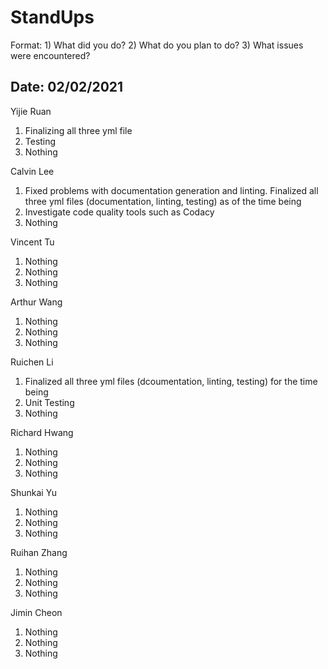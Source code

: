 # StandUps

Format: 1) What did you do? 2) What do you plan to do? 3) What issues were encountered?

## Date: 02/02/2021

Yijie Ruan 
1. Finalizing all three yml file
2. Testing
3. Nothing

Calvin Lee
1. Fixed problems with documentation generation and linting. Finalized all three yml files (documentation, linting, testing) as of the time being
2. Investigate code quality tools such as Codacy
3. Nothing

Vincent Tu
1. Nothing
2. Nothing
3. Nothing

Arthur Wang
1. Nothing
2. Nothing
3. Nothing

Ruichen Li
1. Finalized all three yml files (dcoumentation, linting, testing) for the time being 
2. Unit Testing
3. Nothing

Richard Hwang
1. Nothing
2. Nothing
3. Nothing

Shunkai Yu
1. Nothing
2. Nothing
3. Nothing

Ruihan Zhang
1. Nothing
2. Nothing
3. Nothing

Jimin Cheon 
1. Nothing
2. Nothing
3. Nothing
